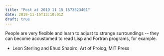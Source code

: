 ```yaml
---
title: "Post at 2019 11 15 1573823401"
date: 2019-11-15T13:10:01Z
draft: true
---
```


People are very flexible and learn to adjust to strange
surroundings -- they can become accustomed to read Lisp and
Fortran programs, for example.
- Leon Sterling and Ehud Shapiro, Art of Prolog, MIT Press
